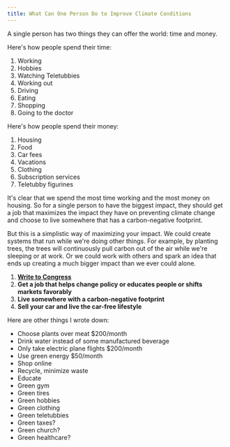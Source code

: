 ```yaml
---
title: What Can One Person Do to Improve Climate Conditions
---
```


A single person has two things they can offer the world: time and money.

Here's how people spend their time:

1. Working
2. Hobbies
3. Watching Teletubbies
4. Working out
5. Driving
6. Eating
7. Shopping
8. Going to the doctor

Here's how people spend their money:

1. Housing
2. Food
3. Car fees
4. Vacations
5. Clothing
6. Subscription services
7. Teletubby figurines

It's clear that we spend the most time working and the most money on housing. So for a single person to have the biggest impact, they should get a job that maximizes the impact they have on preventing climate change and choose to live somewhere that has a carbon-negative footprint.

But this is a simplistic way of maximizing your impact. We could create systems that run while we're doing other things. For example, by planting trees, the trees will continuously pull carbon out of the air while we're sleeping or at work. Or we could work with others and spark an idea that ends up creating a much bigger impact than we ever could alone.

1. **<a href="https://citizensclimatelobby.org/write-congress-about-climate-change/#/7/" target="_blank">Write to Congress</a>**
2. **Get a job that helps change policy or educates people or shifts markets favorably**
3. **Live somewhere with a carbon-negative footprint**
4. **Sell your car and live the car-free lifestyle**

Here are other things I wrote down:

- Choose plants over meat $200/month
- Drink water instead of some manufactured beverage
- Only take electric plane flights $200/month
- Use green energy $50/month
- Shop online
- Recycle, minimize waste
- Educate
- Green gym
- Green tires
- Green hobbies
- Green clothing
- Green teletubbies
- Green taxes?
- Green church?
- Green healthcare?

